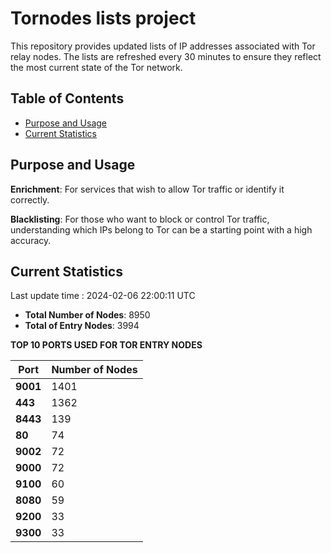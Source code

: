# Tornodes lists project

This repository provides updated lists of IP addresses associated with Tor relay nodes. The lists are refreshed every 30 minutes to ensure they reflect the most current state of the Tor network.

## Table of Contents

- [Purpose and Usage](#purpose-and-usage)
- [Current Statistics](#current-statistics)


## Purpose and Usage

**Enrichment**: For services that wish to allow Tor traffic or identify it correctly.

**Blacklisting**: For those who want to block or control Tor traffic, understanding which IPs belong to Tor can be a starting point with a high accuracy.

## Current Statistics

Last update time : 2024-02-06 22:00:11 UTC

- **Total Number of Nodes**: 8950
- **Total of Entry Nodes**: 3994

**TOP 10 PORTS USED FOR TOR ENTRY NODES**

| **Port** | **Number of Nodes** |
|------|-----------------|
| **9001**   | 1401  |
| **443**   | 1362  |
| **8443**   | 139  |
| **80**   | 74  |
| **9002**   | 72  |
| **9000**   | 72  |
| **9100**   | 60  |
| **8080**   | 59  |
| **9200**   | 33  |
| **9300**   | 33  |

